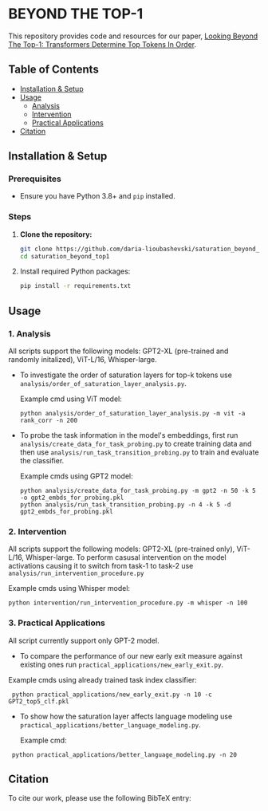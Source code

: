 # BEYOND THE TOP-1
This repository provides code and resources for our paper, [Looking Beyond The Top-1: Transformers Determine Top Tokens In Order](). 

## Table of Contents
- [Installation & Setup](#installation--setup)
- [Usage](#usage)
  - [Analysis](#1-analysis)
  - [Intervention](#2-intervention)
  - [Practical Applications](#3-practical-applications)
- [Citation](#citation)

## Installation & Setup

### Prerequisites
- Ensure you have Python 3.8+ and `pip` installed.

### Steps
1. **Clone the repository:**
   ```bash
   git clone https://github.com/daria-lioubashevski/saturation_beyond_top1
   cd saturation_beyond_top1

2. Install required Python packages:
    ```bash
    pip install -r requirements.txt
    ```

## Usage
### 1. Analysis
All scripts support the following models: GPT2-XL (pre-trained and randomly initalized), ViT-L/16, Whisper-large.
* To investigate the order of saturation layers for top-k tokens use `analysis/order_of_saturation_layer_analysis.py`.
  
  Example cmd using ViT model:
  ```
  python analysis/order_of_saturation_layer_analysis.py -m vit -a rank_corr -n 200
  ``` 
* To probe the task information in the model's embeddings, first run `analysis/create_data_for_task_probing.py` to create training data and then use `analysis/run_task_transition_probing.py` to train and evaluate the classifier.

  Example cmds using GPT2 model:
  ```
  python analysis/create_data_for_task_probing.py -m gpt2 -n 50 -k 5 -o gpt2_embds_for_probing.pkl
  python analysis/run_task_transition_probing.py -n 4 -k 5 -d gpt2_embds_for_probing.pkl
  ``` 

### 2. Intervention
All scripts support the following models: GPT2-XL (pre-trained only), ViT-L/16, Whisper-large.
To perform casusal intervention on the model activations causing it to switch from task-1 to task-2 use `analysis/run_intervention_procedure.py`

 Example cmds using Whisper model:
  ```
  python intervention/run_intervention_procedure.py -m whisper -n 100
  ``` 

### 3. Practical Applications
All script currently support only GPT-2 model.
* To compare the performance of our new early exit measure against existing ones run 
`practical_applications/new_early_exit.py`.

 Example cmds using already trained task index classifier:
 ```
  python practical_applications/new_early_exit.py -n 10 -c GPT2_top5_clf.pkl
 ```

* To show how the saturation layer affects language modeling use  `practical_applications/better_language_modeling.py`.

  Example cmd:
 ```
  python practical_applications/better_language_modeling.py -n 20
 ```

## Citation
To cite our work, please use the following BibTeX entry:
